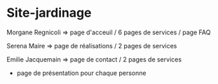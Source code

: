 # Site-jardinage

Morgane Regnicoli => page d'acceuil / 6 pages de services / page FAQ 

Serena Maire => page de réalisations / 2 pages de services 

Emilie Jacquemain => page de contact / 2 pages de services 

+ page de présentation pour chaque personne 

